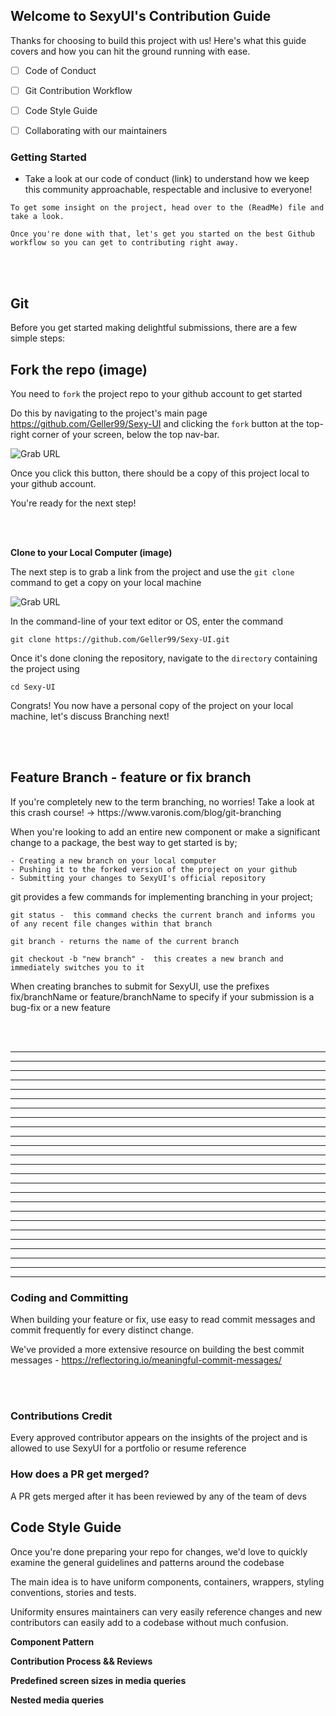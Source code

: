 
## Welcome to SexyUI's Contribution Guide

Thanks for choosing to build this project with us! Here's what this guide covers and how you can hit the ground running with ease.


- [ ] Code of Conduct 
- [ ] Git Contribution Workflow
- [ ] Code Style Guide
- [ ] Collaborating with our maintainers


### Getting Started

- Take a look at our code of conduct (link) to understand how we keep this community approachable, respectable and inclusive to everyone!


``To get some insight on the project, head over to the (ReadMe) file and take a look.``

``Once you're done with that, let's get you started on the best Github workflow so you can get to contributing right away.``


<br/><br/>

## Git

Before you get started making delightful submissions, there are a few simple steps:

<h2>Fork the repo (image)</h2>

You need to ``fork`` the project repo to your github account to get started

Do this by navigating to the project's main page https://github.com/Geller99/Sexy-UI and clicking the ``fork`` button at the top-right corner of your screen, below the top nav-bar.

![Grab URL](https://github.com/YouGoDevs/Sexy-UI/blob/QA/assets/Screenshot%20(154).png)

Once you click this button, there should be a copy of this project local to your github account.



You're ready for the next step! 

<br/><br/>

**Clone to your Local Computer (image)**

The next step is to grab a link from the project and use the ``git clone`` command to get a copy on your local machine

![Grab URL](https://github.com/YouGoDevs/Sexy-UI/blob/QA/assets/Screenshot%20(144).png)

In the command-line of your text editor or OS, enter the command
``` 
git clone https://github.com/Geller99/Sexy-UI.git

```

Once it's done cloning the repository, navigate to the ``directory`` containing the project using

```
cd Sexy-UI

```

Congrats! You now have a personal copy of the project on your local machine, let's discuss Branching next!

<br/><br/>

<h2>Feature Branch - feature or fix branch</h2>
If you're completely new to the term branching, no worries! Take a look at this crash course! -> https://www.varonis.com/blog/git-branching


When you're looking to add an entire new component or make a significant change to a package, the best way to get started is by;

```
- Creating a new branch on your local computer
- Pushing it to the forked version of the project on your github
- Submitting your changes to SexyUI's official repository

```

git provides a few commands for implementing branching in your project;

```
git status -  this command checks the current branch and informs you of any recent file changes within that branch
```

```
git branch - returns the name of the current branch
```

```
git checkout -b "new branch" -  this creates a new branch and immediately switches you to it

```

When creating branches to submit for SexyUI, use the prefixes fix/branchName or feature/branchName to specify if your submission is a bug-fix or a new feature

<br/><br/>

<hr /><hr /><hr /><hr /><hr /><hr /><hr /><hr /><hr /><hr /><hr /><hr /><hr /><hr /><hr /><hr /><hr /><hr /><hr /><hr /><hr /><hr /><hr /><hr /><hr />

### Coding and Committing

When building your feature or fix, use easy to read commit messages and commit frequently for every distinct change.

We've provided a more extensive resource on building the best commit messages -  https://reflectoring.io/meaningful-commit-messages/


<br/><br/>

### Contributions Credit

Every approved contributor appears on the insights of the project and is allowed to use SexyUI for a portfolio or resume reference



### How does a PR get merged?

A PR gets merged after it has been reviewed by any of the team of devs 







## Code Style Guide

Once you're done preparing your repo for changes, we'd love to quickly examine the general guidelines and patterns around the codebase

The main idea is to have uniform components, containers, wrappers, styling conventions, stories and tests. 

Uniformity ensures maintainers can very easily reference changes and new contributors can easily add to a codebase without much confusion.



**Component Pattern**





**Contribution Process && Reviews**





**Predefined screen sizes in media queries**





**Nested media queries**